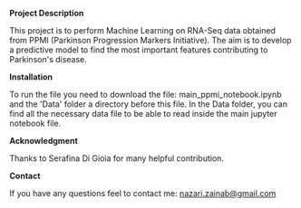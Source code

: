 **Project Description** 

This project is to perform Machine Learning on RNA-Seq data obtained from PPMI (Parkinson Progression Markers Initiative). The aim is to develop a predictive model to find the most important features contributing to Parkinson's disease.

**Installation**

To run the file you need to download the file: main_ppmi_notebook.ipynb and the 'Data' folder a directory before this file. In the Data folder, you can find all the necessary data file to be able to read inside the main jupyter notebook file.

**Acknowledgment**

Thanks to Serafina Di Gioia for many helpful contribution.

**Contact**

If you have any questions feel to contact me: nazari.zainab@gmail.com
